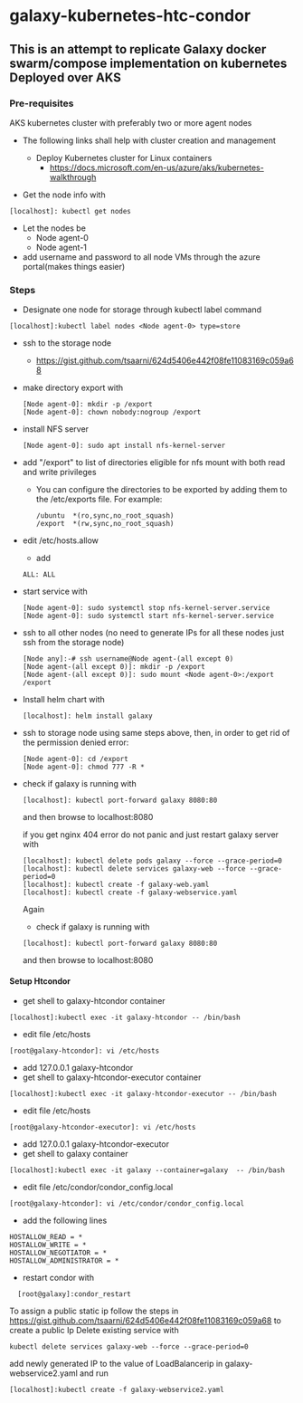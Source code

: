 # galaxy-kubernetes-htc-condor

## This is an attempt to replicate Galaxy docker swarm/compose implementation on kubernetes Deployed over AKS

### Pre-requisites

AKS kubernetes cluster with preferably two or more agent nodes

- The following links shall help with cluster creation and management
  - Deploy Kubernetes cluster for Linux containers
    - https://docs.microsoft.com/en-us/azure/aks/kubernetes-walkthrough

- Get the node info with 

```
[localhost]: kubectl get nodes
```

- Let the nodes be 
  - Node agent-0 
  - Node agent-1 
- add username and password to all node VMs through the azure portal(makes things easier)

### Steps

- Designate one node for storage through kubectl label command 
 ```
 [localhost]:kubectl label nodes <Node agent-0> type=store
 ```
- ssh to the storage node
  - https://gist.github.com/tsaarni/624d5406e442f08fe11083169c059a68
  
- make directory export with
  ```
  [Node agent-0]: mkdir -p /export
  [Node agent-0]: chown nobody:nogroup /export
  ```
  
- install NFS server 
  ```
  [Node agent-0]: sudo apt install nfs-kernel-server
  ```
 
- add "/export" to list of directories eligible for nfs mount with both read and write privileges
    - You can configure the directories to be exported by adding them to the /etc/exports file. For example:
      ```
      /ubuntu  *(ro,sync,no_root_squash)
      /export  *(rw,sync,no_root_squash)
      ```
- edit /etc/hosts.allow
  - add
  ```
  ALL: ALL
  ```
    
- start service with
  ```
  [Node agent-0]: sudo systemctl stop nfs-kernel-server.service
  [Node agent-0]: sudo systemctl start nfs-kernel-server.service
  ``` 
- ssh to all other nodes (no need to generate IPs for all these nodes just ssh from the storage node)
  ```
  [Node any]:-# ssh username@Node agent-(all except 0)
  [Node agent-(all except 0)]: mkdir -p /export
  [Node agent-(all except 0)]: sudo mount <Node agent-0>:/export /export
  ```
  
- Install helm chart with
  ```
  [localhost]: helm install galaxy
  ```
  
- ssh to storage node using same steps above, then, in order to get rid of the permission denied error:
  ```
  [Node agent-0]: cd /export
  [Node agent-0]: chmod 777 -R * 
  ```
  
- check if galaxy is running with
  ```
  [localhost]: kubectl port-forward galaxy 8080:80
  ```
  and then browse to localhost:8080
  
  if you get nginx 404 error do not panic and just restart galaxy server with
  ```
  [localhost]: kubectl delete pods galaxy --force --grace-period=0
  [localhost]: kubectl delete services galaxy-web --force --grace-period=0
  [localhost]: kubectl create -f galaxy-web.yaml
  [localhost]: kubectl create -f galaxy-webservice.yaml
  ```
  Again
  - check if galaxy is running with
  ```
  [localhost]: kubectl port-forward galaxy 8080:80
  ```
  and then browse to localhost:8080
  

#### Setup Htcondor

- get shell to galaxy-htcondor container
```
[localhost]:kubectl exec -it galaxy-htcondor -- /bin/bash
```
  - edit file /etc/hosts
  ```
  [root@galaxy-htcondor]: vi /etc/hosts
  ```
  - add 127.0.0.1   galaxy-htcondor
- get shell to galaxy-htcondor-executor container
```
[localhost]:kubectl exec -it galaxy-htcondor-executor -- /bin/bash
```
  - edit file /etc/hosts
  ```
  [root@galaxy-htcondor-executor]: vi /etc/hosts
  ```
  - add 127.0.0.1   galaxy-htcondor-executor 
- get shell to galaxy container
```
[localhost]:kubectl exec -it galaxy --container=galaxy  -- /bin/bash
```
  - edit file /etc/condor/condor_config.local
  ```
  [root@galaxy-htcondor]: vi /etc/condor/condor_config.local
  ```
  - add the following lines
  ```
  HOSTALLOW_READ = *
  HOSTALLOW_WRITE = *
  HOSTALLOW_NEGOTIATOR = *
  HOSTALLOW_ADMINISTRATOR = *
  ```
  - restart condor with 
  ```
    [root@galaxy]:condor_restart
  ```
 To assign a public static ip follow the steps in
https://gist.github.com/tsaarni/624d5406e442f08fe11083169c059a68
to create a public Ip
Delete existing service with
```
kubectl delete services galaxy-web --force --grace-period=0
```
add newly generated IP to the value of LoadBalancerip in galaxy-webservice2.yaml
and run
```
[localhost]:kubectl create -f galaxy-webservice2.yaml
```
